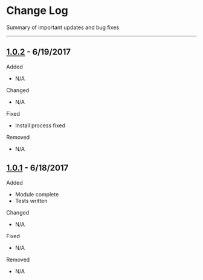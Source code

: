 # Change Log

Summary of important updates and bug fixes

---

## [1.0.2](/compare/v1.0.1...v1.0.2) - 6/19/2017

Added

* N/A

Changed

* N/A

Fixed

* Install process fixed

Removed

* N/A

## [1.0.1](/compare/v1.0.0...v1.0.1) - 6/18/2017

Added

* Module complete
* Tests written

Changed

* N/A

Fixed

* N/A

Removed

* N/A
